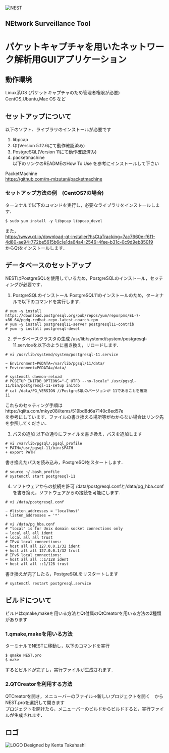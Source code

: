 ![NEST](https://user-images.githubusercontent.com/52374179/73546680-faa76b00-4480-11ea-91bf-50d27eaddcac.png)
## NEtwork Surveillance Tool
# パケットキャプチャを用いたネットワーク解析用GUIアプリケーション

## 動作環境
Linux系OS (パケットキャプチャのため管理者権限が必要)<br>
CentOS,Ubuntu,Mac OS など

## セットアップについて


以下のソフト、ライブラリのインストールが必要です<br>
1. libpcap<br>
2. Qt(Version 5.12.6にて動作確認済み)<br>
3. PostgreSQL(Version 11にて動作確認済み)<br>
4. packetmachine<br>
以下のリンクのREADMEのHow To Use を参考にインストールして下さい<br>

PacketMachine<br>
https://github.com/m-mizutani/packetmachine<br>

### セットアップ方法の例　(CentOS7の場合)
ターミナルで以下のコマンドを実行し，必要なライブラリをインストールします．
```
$ sudo yum install -y libpcap libpcap_devel 
```
また，<br>https://www.qt.io/download-qt-installer?hsCtaTracking=7ac7660e-f6f1-4d80-ae94-772be5615b6c|e1da64a4-2546-4fee-b31c-0c9d9eb85019<br>
からQtをインストールします．

## データベースのセットアップ
NESTはPostgreSQLを使用しているため，PostgreSQLのインストール，セッティングが必要です．
1. PostgreSQLのインストール
PostgreSQL11のインストールのため，ターミナルで以下のコマンドを実行します．
```
# yum -y install https://download.postgresql.org/pub/repos/yum/reporpms/EL-7-x86_64/pgdg-redhat-repo-latest.noarch.rpm
# yum -y install postgresql11-server postgresql11-contrib
# yum -y install postgresql-devel
```

2. データベースクラスタの生成
/usr/lib/systemd/system/postgresql-11.serviceを以下のように書き換え，リロードします．
```
# vi /usr/lib/systemd/system/postgresql-11.service

− Environment=PGDATA=/var/lib/pgsql/11/data/
+ Environment=PGDATA=/data/

# systemctl daemon-reload
# PGSETUP_INITDB_OPTIONS="-E UTF8 --no-locale" /usr/pgsql-11/bin/postgresql-11-setup initdb
# cat /data/PG_VERSION //PostgreSQLのバージョンが 11であることを確認
11
```
これらのセッティング手順はhttps://qiita.com/mkyz08/items/519bd8d6a7140c8ed57e<br>
を参考にしています．ファイルの書き換える場所等がわからない場合はリンク先を参照してください．

3. パスの追加
以下の通りにファイルを書き換え，パスを追加します
```
# vi /var/lib/pgsql/.pgsql_profile
+ PATH=/usr/pgsql-11/bin:$PATH
+ export PATH
```
書き換えたパスを読み込み，PostgreSQlをスタートします．
```
# source ~/.bash_profile
# systemctl start postgresql-11
```
4. ソフトウェアからの接続を許可
/data/postgresql.confと/data/pg_hba.confを書き換え，ソフトウェアからの接続を可能にします．
```
# vi /data/postgresql.conf

− #listen_addresses = 'localhost'
+ listen_addresses = '*'

# vi /data/pg_hba.conf
# "local" is for Unix domain socket connections only
− local all all ident
+ local all all trust
# IPv4 local connections:
− host all all 127.0.0.1/32 ident
+ host all all 127.0.0.1/32 trust
# IPv6 local connections:
− host all all ::1/128 ident
+ host all all ::1/128 trust
```
書き換えが完了したら，PostgreSQLをリスタートします
```
# systemctl restart postgresql.service
```

## ビルドについて
ビルドはqmake,makeを用いる方法とQt付属のQtCreatorを用いる方法の2種類があります
### 1.qmake,makeを用いる方法
ターミナルでNESTに移動し，以下のコマンドを実行
```
$ qmake NEST.pro
$ make
```
するとビルドが完了し，実行ファイルが生成されます．<br>
### 2.QTCreatorを利用する方法
QTCreatorを開き，メニューバーのファイル→新しいプロジェクトを開く　からNEST.proを選択して開きます<br>
プロジェクトを開けたら，メニューバーのビルドからビルドすると，実行ファイルが生成されます．

## ロゴ
![LOGO](https://user-images.githubusercontent.com/52374179/73547018-84efcf00-4481-11ea-90fc-feb1ecf00464.png)
Designed by Kenta Takahashi
